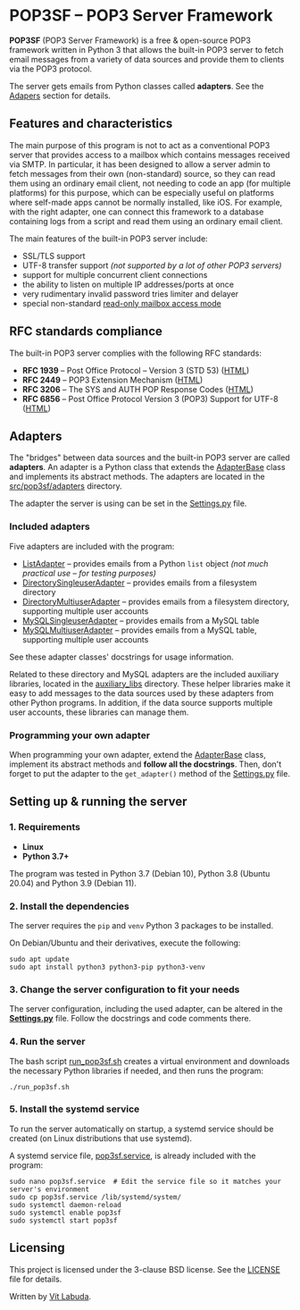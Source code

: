 # POP3SF – POP3 Server Framework
**POP3SF** (POP3 Server Framework) is a free & open-source POP3 framework written in Python 3 that allows the built-in POP3 server to fetch email messages from a variety of data sources and provide them to clients via the POP3 protocol.

The server gets emails from Python classes called **adapters**. See the [Adapers](#adapters) section for details.



## Features and characteristics
The main purpose of this program is not to act as a conventional POP3 server that provides access to a mailbox which contains messages received via SMTP.
In particular, it has been designed to allow a server admin to fetch messages from their own (non-standard) source, so they can read them using an ordinary email client, not needing to code an app (for multiple platforms) for this purpose, which can be especially useful on platforms where self-made apps cannot be normally installed, like iOS. 
For example, with the right adapter, one can connect this framework to a database containing logs from a script and read them using an ordinary email client.

The main features of the built-in POP3 server include:
* SSL/TLS support
* UTF-8 transfer support *(not supported by a lot of other POP3 servers)*
* support for multiple concurrent client connections
* the ability to listen on multiple IP addresses/ports at once
* very rudimentary invalid password tries limiter and delayer
* special non-standard [read-only mailbox access mode](READONLY-CAPABILITY)



## RFC standards compliance
The built-in POP3 server complies with the following RFC standards:
* **RFC 1939** – Post Office Protocol – Version 3 (STD 53) ([HTML](https://datatracker.ietf.org/doc/html/rfc1939))
* **RFC 2449** – POP3 Extension Mechanism ([HTML](https://datatracker.ietf.org/doc/html/rfc2449))
* **RFC 3206** – The SYS and AUTH POP Response Codes ([HTML](https://datatracker.ietf.org/doc/html/rfc3206))
* **RFC 6856** – Post Office Protocol Version 3 (POP3) Support for UTF-8 ([HTML](https://datatracker.ietf.org/doc/html/rfc6856))



## Adapters
The "bridges" between data sources and the built-in POP3 server are called **adapters**. 
An adapter is a Python class that extends the [AdapterBase](src/pop3sf/adapters/AdapterBase.py) class and implements its abstract methods.
The adapters are located in the [src/pop3sf/adapters](src/pop3sf/adapters) directory.

The adapter the server is using can be set in the [Settings.py](src/pop3sf/Settings.py) file.



### Included adapters
Five adapters are included with the program:
* [ListAdapter](src/pop3sf/adapters/ListAdapter.py) – provides emails from a Python ``list`` object *(not much practical use – for testing purposes)*
* [DirectorySingleuserAdapter](src/pop3sf/adapters/DirectorySingleuserAdapter.py) – provides emails from a filesystem directory
* [DirectoryMultiuserAdapter](src/pop3sf/adapters/DirectoryMultiuserAdapter.py) – provides emails from a filesystem directory, supporting multiple user accounts
* [MySQLSingleuserAdapter](src/pop3sf/adapters/MySQLSingleuserAdapter.py) – provides emails from a MySQL table
* [MySQLMultiuserAdapter](src/pop3sf/adapters/MySQLMultiuserAdapter.py) – provides emails from a MySQL table, supporting multiple user accounts

See these adapter classes' docstrings for usage information. 

Related to these directory and MySQL adapters are the included auxiliary libraries, located in the [auxiliary_libs](auxiliary_libs) directory. 
These helper libraries make it easy to add messages to the data sources used by these adapters from other Python programs.
In addition, if the data source supports multiple user accounts, these libraries can manage them.



### Programming your own adapter
When programming your own adapter, extend the [AdapterBase](src/pop3sf/adapters/AdapterBase.py) class, implement its abstract methods and **follow all the docstrings**. 
Then, don't forget to put the adapter to the ``get_adapter()`` method of the [Settings.py](src/pop3sf/Settings.py) file.



## Setting up & running the server

### 1. Requirements
   * **Linux**
   * **Python 3.7+**
   
   The program was tested in Python 3.7 (Debian 10), Python 3.8 (Ubuntu 20.04) and Python 3.9 (Debian 11).

### 2. Install the dependencies
   The server requires the ``pip`` and ``venv`` Python 3 packages to be installed.
   
   On Debian/Ubuntu and their derivatives, execute the following:
   ```
   sudo apt update 
   sudo apt install python3 python3-pip python3-venv
   ```


### 3. Change the server configuration to fit your needs
   The server configuration, including the used adapter, can be altered in the **[Settings.py](src/pop3sf/Settings.py)** file. 
   Follow the docstrings and code comments there.


### 4. Run the server
   The bash script [run_pop3sf.sh](src/run_pop3sf.sh) creates a virtual environment and downloads the necessary Python libraries if needed, and then runs the program:
   ```
   ./run_pop3sf.sh
   ```


### 5. Install the systemd service
   To run the server automatically on startup, a systemd service should be created (on Linux distributions that use systemd).

   A systemd service file, [pop3sf.service](src/pop3sf.service), is already included with the program: 

   ```
   sudo nano pop3sf.service  # Edit the service file so it matches your server's environment
   sudo cp pop3sf.service /lib/systemd/system/
   sudo systemctl daemon-reload
   sudo systemctl enable pop3sf
   sudo systemctl start pop3sf
   ```


## Licensing
This project is licensed under the 3-clause BSD license. See the [LICENSE](LICENSE) file for details.

Written by [Vít Labuda](https://vitlabuda.cz/).
